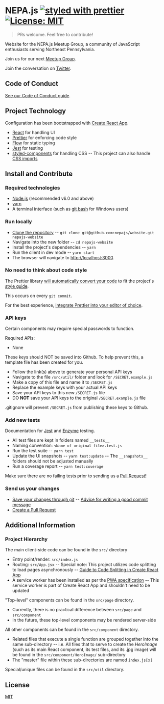 # NEPA.js [![styled with prettier](https://img.shields.io/badge/styled_with-prettier-ff69b4.svg)](https://github.com/prettier/prettier) [![License: MIT](https://img.shields.io/badge/License-MIT-yellow.svg)](https://opensource.org/licenses/MIT) 

>PRs welcome. Feel free to contribute!

Website for the NEPA.js Meetup Group, a community of JavaScript enthusiasts serving Northeast Pennsylvania.

Join us for our next [Meetup Group](https://www.meetup.com/NEPA-js/).

Join the conversation on [Twitter](https://twitter.com/hashtag/nepajs?src=hash).

## Code of Conduct

[See our Code of Conduct guide](code-of-conduct.md).

## Project Technology

Configuration has been bootstrapped with [Create React App](https://github.com/facebookincubator/create-react-app).

- [React](https://facebook.github.io/react/) for handling UI
- [Prettier](https://github.com/prettier/prettier) for enforcing code style
- [Flow](https://flow.org/) for static typing
- [Jest](https://facebook.github.io/jest/) for testing
- [styled-components](https://www.styled-components.com/) for handling CSS
-- This project can also handle [CSS imports](https://github.com/facebookincubator/create-react-app/blob/master/packages/react-scripts/template/README.md#adding-a-stylesheet)

## Install and Contribute

### Required technologies

- [Node.js](https://nodejs.org/en/download) (recommended v6.0 and above)
- [yarn](https://yarnpkg.com/en/docs/install)
- A terminal interface (such as [git bash](https://git-scm.com/downloads) for Windows users)

### Run locally

- [Clone the repository](https://help.github.com/articles/cloning-a-repository/)
-- `git clone git@github.com:nepajs/website.git nepajs-website`
- Navigate into the new folder
-- `cd nepajs-website`
- Install the project's dependencies
-- `yarn`
- Run the client in dev mode
-- `yarn start`
- The browser will navigate to [http://localhost:3000](http://localhost:3000).

### No need to think about code style

The Prettier library [will automatically convert your code](https://github.com/prettier/prettier#what-does-prettier-do) to fit the project's [style guide](https://github.com/airbnb/javascript).

This occurs on every `git commit`.

For the best experience, [integrate Prettier into your editor of choice](https://github.com/prettier/prettier#editor-integration).

### API keys

Certain components may require special passwords to function.  

Required APIs:

- None

These keys should NOT be saved into Github.  To help prevent this, a template file has been created for you.

- Follow the link(s) above to generate your personal API keys
- Navigate to the file `/src/util/` folder and look for `/SECRET.example.js`
- Make a copy of this file and name it to `/SECRET.js`
- Replace the example keys with your actual API keys
- Save your API keys to this new `/SECRET.js` file
- DO **NOT** save your API keys to the original `/SECRET.example.js` file

.gitignore will prevent `/SECRET.js` from publishing these keys to Github.

### Add new tests

Documentation for [Jest](https://facebook.github.io/jest/) and [Enzyme](https://github.com/airbnb/enzyme) testing.

- All test files are kept in folders named `__tests__`
- Naming convention: `<Name of original file>.test.js`
- Run the test suite
-- `yarn test`
- Update the UI snapshots
-- `yarn test:update`
-- The `__snapshots__` folders should not be adjusted manually
- Run a coverage report
-- `yarn test:coverage`

Make sure there are no failing tests prior to sending us a [Pull Request](https://help.github.com/articles/creating-a-pull-request/)!

### Send us your changes

- [Save your changes through git](https://www.atlassian.com/git/tutorials/saving-changes)
-- [Advice for writing a good commit message](https://chris.beams.io/posts/git-commit/)
- [Create a Pull Request](https://yangsu.github.io/pull-request-tutorial/)

## Additional Information

### Project Hierarchy

The main client-side code can be found in the `src/` directory

- Entry point/render: `src/index.js`
- Routing: `src/App.jsx`
-- Special note: This project utilizes code splitting to load pages asynchronously
-- [Guide to Code Splitting in Create React App](http://serverless-stack.com/chapters/code-splitting-in-create-react-app.html)
- A service worker has been installed as per the [PWA specification](http://blog.ionic.io/what-is-a-progressive-web-app/)
-- This service worker is part of Create React App and shouldn't need to be updated

"Top-level" components can be found in the `src/page` directory.

- Currently, there is no practical difference between `src/page` and `src/component`
- In the future, these top-level components may be rendered server-side

All other components can be found in the `src/component` directory.

- Related files that execute a single function are grouped together into the same sub-directory
-- i.e. All files that to serve to create the *HeroImage* (such as its main React component, its test files, and its .jpg image) will be found in the `src/component/HeroImage/` sub-directory
- The "master" file within these sub-directories are named `index.js[x]`

Special/unique files can be found in the `src/util` directory.

## License

[MIT](LICENSE.txt)